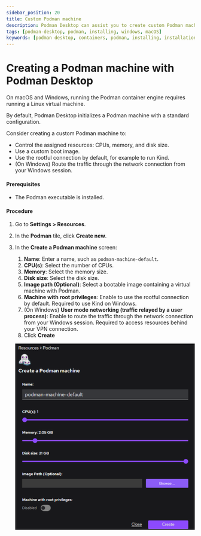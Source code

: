 ```yaml
---
sidebar_position: 20
title: Custom Podman machine
description: Podman Desktop can assist you to create custom Podman machine on Windows and macOS.
tags: [podman-desktop, podman, installing, windows, macOS]
keywords: [podman desktop, containers, podman, installing, installation, windows, macos, podman machine]
---
```


# Creating a Podman machine with Podman Desktop

On macOS and Windows, running the Podman container engine requires running a Linux virtual machine.

By default, Podman Desktop initializes a Podman machine with a standard configuration.

Consider creating a custom Podman machine to:

- Control the assigned resources: CPUs, memory, and disk size.
- Use a custom boot image.
- Use the rootful connection by default, for example to run Kind.
- (On Windows) Route the traffic through the network connection from your Windows session.

#### Prerequisites

- The Podman executable is installed.

#### Procedure

1. Go to **Settings > Resources**.
1. In the **Podman** tile, click **Create new**.
1. In the **Create a Podman machine** screen:

   1. **Name**:
      Enter a name, such as `podman-machine-default`.
   1. **CPU(s)**:
      Select the number of CPUs.
   1. **Memory**:
      Select the memory size.
   1. **Disk size**:
      Select the disk size.
   1. **Image path (Optional)**:
      Select a bootable image containing a virtual machine with Podman.
   1. **Machine with root privileges**:
      Enable to use the rootful connection by default.
      Required to use Kind on Windows.
   1. (On Windows) **User mode networking (traffic relayed by a user process)**:
      Enable to route the traffic through the network connection from your Windows session.
      Required to access resources behind your VPN connection.
   1. Click **Create**

   ![Create a Podman machine](../../Installation/img/create-a-podman-machine.png)
